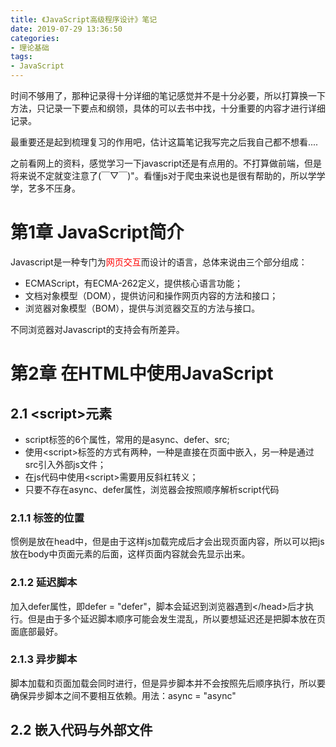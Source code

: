 ```yaml
---
title: 《JavaScript高级程序设计》笔记
date: 2019-07-29 13:36:50
categories:
- 理论基础
tags:
- JavaScript
---
```




时间不够用了，那种记录得十分详细的笔记感觉并不是十分必要，所以打算换一下方法，只记录一下要点和纲领，具体的可以去书中找，十分重要的内容才进行详细记录。

最重要还是起到梳理复习的作用吧，估计这篇笔记我写完之后我自己都不想看....

之前看网上的资料，感觉学习一下javascript还是有点用的。不打算做前端，但是将来说不定就变注意了(￣▽￣)"。看懂js对于爬虫来说也是很有帮助的，所以学学学，艺多不压身。

# 第1章 JavaScript简介

Javascript是一种专门为<font color = 'red'>网页交互</font>而设计的语言，总体来说由三个部分组成：

- ECMAScript，有ECMA-262定义，提供核心语言功能；
- 文档对象模型（DOM），提供访问和操作网页内容的方法和接口；
- 浏览器对象模型（BOM），提供与浏览器交互的方法与接口。

不同浏览器对Javascript的支持会有所差异。

# 第2章 在HTML中使用JavaScript

## 2.1 \<script>元素

- script标签的6个属性，常用的是async、defer、src;
- 使用\<script>标签的方式有两种，一种是直接在页面中嵌入，另一种是通过src引入外部js文件；
- 在js代码中使用\<script>需要用反斜杠转义；
- 只要不存在async、defer属性，浏览器会按照顺序解析script代码

### 2.1.1 标签的位置

惯例是放在head中，但是由于这样js加载完成后才会出现页面内容，所以可以把js放在body中页面元素的后面，这样页面内容就会先显示出来。

### 2.1.2 延迟脚本

加入defer属性，即defer = "defer"，脚本会延迟到浏览器遇到\</head>后才执行。但是由于多个延迟脚本顺序可能会发生混乱，所以要想延迟还是把脚本放在页面底部最好。

### 2.1.3 异步脚本

脚本加载和页面加载会同时进行，但是异步脚本并不会按照先后顺序执行，所以要确保异步脚本之间不要相互依赖。用法：async  = "async"

## 2.2 嵌入代码与外部文件





